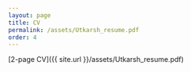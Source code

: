 ```yaml
---
layout: page
title: CV
permalink: /assets/Utkarsh_resume.pdf
order: 4
---
```


[2-page CV]({{ site.url }}/assets/Utkarsh_resume.pdf)

